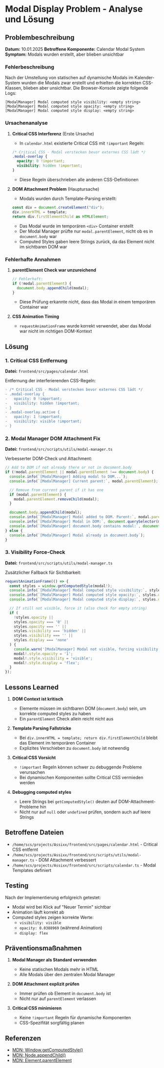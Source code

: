 # Modal Display Problem - Analyse und Lösung

## Problembeschreibung

**Datum:** 10.01.2025
**Betroffene Komponente:** Calendar Modal System
**Symptom:** Modals wurden erstellt, aber blieben unsichtbar

### Fehlerbeschreibung

Nach der Umstellung von statischen auf dynamische Modals im Kalender-System wurden die Modals zwar erstellt und erhielten die korrekten CSS-Klassen, blieben aber unsichtbar. Die Browser-Konsole zeigte folgende Logs:

```
[ModalManager] Modal computed style visibility: <empty string>
[ModalManager] Modal computed style opacity: <empty string>
[ModalManager] Modal computed style display: <empty string>
```

### Ursachenanalyse

1. **Critical CSS Interferenz** (Erste Ursache)
   - In `calendar.html` existierte Critical CSS mit `!important` Regeln:

   ```css
   /* Critical CSS - Modal verstecken bevor externes CSS lädt */
   .modal-overlay {
     opacity: 0 !important;
     visibility: hidden !important;
   }
   ```

   - Diese Regeln überschrieben alle anderen CSS-Definitionen

2. **DOM Attachment Problem** (Hauptursache)
   - Modals wurden durch Template-Parsing erstellt:

   ```typescript
   const div = document.createElement("div");
   div.innerHTML = template;
   return div.firstElementChild as HTMLElement;
   ```

   - Das Modal wurde im temporären `<div>` Container erstellt
   - Der Modal Manager prüfte nur `modal.parentElement`, nicht ob es in `document.body` war
   - Computed Styles gaben leere Strings zurück, da das Element nicht im sichtbaren DOM war

### Fehlerhafte Annahmen

1. **parentElement Check war unzureichend**

   ```typescript
   // Fehlerhaft:
   if (!modal.parentElement) {
     document.body.appendChild(modal);
   }
   ```

   - Diese Prüfung erkannte nicht, dass das Modal in einem temporären Container war

2. **CSS Animation Timing**
   - `requestAnimationFrame` wurde korrekt verwendet, aber das Modal war nicht im richtigen DOM-Kontext

## Lösung

### 1. Critical CSS Entfernung

**Datei:** `frontend/src/pages/calendar.html`

Entfernung der interferierenden CSS-Regeln:

```diff
- /* Critical CSS - Modal verstecken bevor externes CSS lädt */
- .modal-overlay {
-   opacity: 0 !important;
-   visibility: hidden !important;
- }
- .modal-overlay.active {
-   opacity: 1 !important;
-   visibility: visible !important;
- }
```

### 2. Modal Manager DOM Attachment Fix

**Datei:** `frontend/src/scripts/utils/modal-manager.ts`

Verbesserter DOM-Check und Attachment:

```typescript
// Add to DOM if not already there or not in document.body
if (!modal.parentElement || modal.parentElement !== document.body) {
  console.info(`[ModalManager] Adding modal to DOM...`);
  console.info(`[ModalManager] Current parent:`, modal.parentElement);

  // Remove from current parent if it has one
  if (modal.parentElement) {
    modal.parentElement.removeChild(modal);
  }

  document.body.appendChild(modal);
  console.info(`[ModalManager] Modal added to DOM. Parent:`, modal.parentElement?.tagName);
  console.info(`[ModalManager] Modal in DOM:`, document.querySelector(modalId) !== null);
  console.info(`[ModalManager] document.body contains modal:`, document.body.contains(modal));
} else {
  console.info(`[ModalManager] Modal already in document.body`);
}
```

### 3. Visibility Force-Check

**Datei:** `frontend/src/scripts/utils/modal-manager.ts`

Zusätzlicher Fallback für Sichtbarkeit:

```typescript
requestAnimationFrame(() => {
  const styles = window.getComputedStyle(modal!);
  console.info(`[ModalManager] Modal computed style visibility:`, styles.visibility);
  console.info(`[ModalManager] Modal computed style opacity:`, styles.opacity);
  console.info(`[ModalManager] Modal computed style display:`, styles.display);

  // If still not visible, force it (also check for empty string)
  if (
    !styles.opacity ||
    styles.opacity === '0' ||
    styles.opacity === '' ||
    styles.visibility === 'hidden' ||
    styles.visibility === '' ||
    styles.display === 'none'
  ) {
    console.warn('[ModalManager] Modal not visible, forcing visibility');
    modal!.style.opacity = '1';
    modal!.style.visibility = 'visible';
    modal!.style.display = 'flex';
  }
});
```

## Lessons Learned

1. **DOM Context ist kritisch**
   - Elemente müssen im sichtbaren DOM (`document.body`) sein, um korrekte computed styles zu haben
   - Ein `parentElement` Check allein reicht nicht aus

2. **Template Parsing Fallstricke**
   - Bei `div.innerHTML = template; return div.firstElementChild` bleibt das Element im temporären Container
   - Explizites Verschieben zu `document.body` ist notwendig

3. **Critical CSS Vorsicht**
   - `!important` Regeln können schwer zu debuggende Probleme verursachen
   - Bei dynamischen Komponenten sollte Critical CSS vermieden werden

4. **Debugging computed styles**
   - Leere Strings bei `getComputedStyle()` deuten auf DOM-Attachment-Probleme hin
   - Nicht nur auf `null` oder `undefined` prüfen, sondern auch auf leere Strings

## Betroffene Dateien

- `/home/scs/projects/Assixx/frontend/src/pages/calendar.html` - Critical CSS entfernt
- `/home/scs/projects/Assixx/frontend/src/scripts/utils/modal-manager.ts` - DOM Attachment verbessert
- `/home/scs/projects/Assixx/frontend/src/scripts/calendar.ts` - Modal Templates definiert

## Testing

Nach der Implementierung erfolgreich getestet:

- Modal wird bei Klick auf "Neuer Termin" sichtbar
- Animation läuft korrekt ab
- Computed styles zeigen korrekte Werte:
  - `visibility: visible`
  - `opacity: 0.0388969` (während Animation)
  - `display: flex`

## Präventionsmaßnahmen

1. **Modal Manager als Standard verwenden**
   - Keine statischen Modals mehr in HTML
   - Alle Modals über den zentralen Modal Manager

2. **DOM Attachment explizit prüfen**
   - Immer prüfen ob Element in `document.body` ist
   - Nicht nur auf `parentElement` verlassen

3. **Critical CSS minimieren**
   - Keine `!important` Regeln für dynamische Komponenten
   - CSS-Spezifität sorgfältig planen

## Referenzen

- [MDN: Window.getComputedStyle()](https://developer.mozilla.org/en-US/docs/Web/API/Window/getComputedStyle)
- [MDN: Node.appendChild()](https://developer.mozilla.org/en-US/docs/Web/API/Node/appendChild)
- [MDN: Element.parentElement](https://developer.mozilla.org/en-US/docs/Web/API/Element/parentElement)
